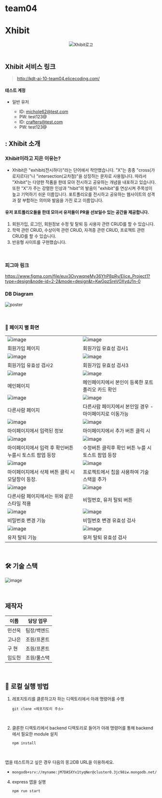 # team04

# Xhibit

<div align='center'>

<img alt="Xhibit로고" src="./crafters/logo.png">

</div>

<br />

## Xhibit 서비스 링크

> http://kdt-ai-10-team04.elicecoding.com/

#### 테스트 계정

- 일반 유저

  - ID: michole62@test.com
  - PW: test123@
  - ID: crafters@test.com
  - PW: test123@
    <br />

## : Xhibit 소개

### Xhibit이라고 지은 이유는?

- Xhibit은 "exhibit(전시하다)"라는 단어에서 착안했습니다.
  "X"는 종종 "cross(가로지르다)"나 "intersection(교차점)"을 상징하는 문자로 사용됩니다.
  따라서 "Xhibit"는 다양한 작품을 한데 모아 전시하고 공유하는 개념을 내포하고 있습니다. 또한 "X"가 주는 강렬한 인상과 "hibit"의 발음이 "exhibit"를 연상시켜 주목성이 높고 기억하기 쉬운 이름입니다. 포트폴리오를 전시하고 공유하는 웹사이트의 성격과 잘 부합하는 의미와 발음을 가진 로고 이름입니다.

#### 유저 포트폴리오들을 한데 모아서 유저들이 PR을 선보일수 있는 공간을 제공합니다.

1. 회원가입, 로그인, 회원정보 수정 및 탈퇴 등 사용자 관련 CRUD를 할 수 있습니다.
2. 학력 관련 CRUD, 수상이력 관련 CRUD, 자격증 관련 CRUD, 프로젝트 관련 CRUD를 할 수 있습니다.
3. 반응형 사이트를 구현했습니다.

<br />

### 피그마 링크

https://www.figma.com/file/euv3OvywqneMy36YhP8pRy/Elice_Project1?type=design&node-id=2-2&mode=design&t=KwGpzSreVOXydJ1n-0

### DB Diagram

![poster](./crafters/diagram.png)

<br />

### :page_facing_up: 페이지 별 화면

|                                                         |                                                         |
| ------------------------------------------------------- | ------------------------------------------------------- |
| ![image](./crafters/signUp.png)                         | ![image](./crafters/signUpError.png)                    |
| 회원가입 페이지                                         | 회원가입 유효성 검사1                                   |
| ![image](./crafters/signUpError2.png)                   | ![image](./crafters/signUpError3.png)                   |
| 회원가입 유효성 검사2                                   | 회원가입 유효성 검사3                                   |
| ![image](./crafters/main.png)                           | ![image](./crafters/mycard2.png)                        |
| 메인페이지                                              | 메인페이지에서 본인이 등록한 포트폴리오 카드 확인       |
| ![image](./crafters/otherspage.png)                     | ![image](./crafters/mainTootherspage.png)               |
| 다른사람 페이지                                         | 다른사람 페이지에서 본인일 경우 - 마이페이지로 이동가능 |
| ![image](./crafters/default.png)                        | ![image](./crafters/add.png)                            |
| 마이페이지에서 입력된 정보                              | 마이페이지에서 추가 버튼 클릭 시                        |
| ![image](./crafters/addtoast.png)                       | ![image](./crafters/modifiedtoast.png)                  |
| 마이페이지에서 입력 후 확인버튼 누를시 토스트 팝업 등장 | 수정버튼 클릭후 확인 버튼 누를 시 토스트 팝업 등장      |
| ![image](./crafters/deletebutton.png)                   | ![image](./crafters/chip.png)                           |
| 마이페이지에서 삭제 버튼 클릭 시 모달창이 등장.         | 프로젝트에서 칩을 사용하여 기술 스택을 추가             |
| ![image](./crafters/otherchip.png)                      | ![image](./crafters/button.png)                         |
| 다른사람 페이지에서는 위와 같은 스타일 적용             | 비밀번호, 유저 탈퇴 버튼                                |
| ![image](./crafters/passwordChange.png)                 | ![image](./crafters/passwordChangeError.png)            |
| 비밀번호 변경 기능                                      | 비밀번호 변경 유효성 검사                               |
| ![image](./crafters/resign.png)                         | ![image](./crafters/deleteUser.png)                     |
| 유저 탈퇴 기능                                          | 유저 탈퇴 유효성 검사                                   |

<br />

## :hammer_and_wrench: 기술 스택

![image](./crafters/stack.png)

<br />

## 제작자

| 이름   | 담당 업무    |
| ------ | ------------ |
| 민선옥 | 팀장/백엔드  |
| 고나은 | 조원/프론트  |
| 구 현  | 조원/프론트  |
| 임도헌 | 조원/풀스택  |


<br />

## :runner: 로컬 실행 방법

1. 레포지토리를 클론하고자 하는 디렉토리에서 아래 명령어를 수행

   ```
   git clone <레포지토리 주소>
   ```

<br>

2. 클론한 디렉토리에서 backend 디렉토리로 들어가 아래 명령어를 통해 backend에서 필요한 module 설치

   ```
   npm install
   ```

<br>

앱을 테스트하고 싶은 경우 다음의 몽고DB URL을 이용하세요.

- `mongodb+srv://myname:jM7DA5XYx1tyqNer@cluster0.3jc98iw.mongodb.net/`
  <br>

4. express 앱을 실행

   ```
   npm run start
   ```

<br>
